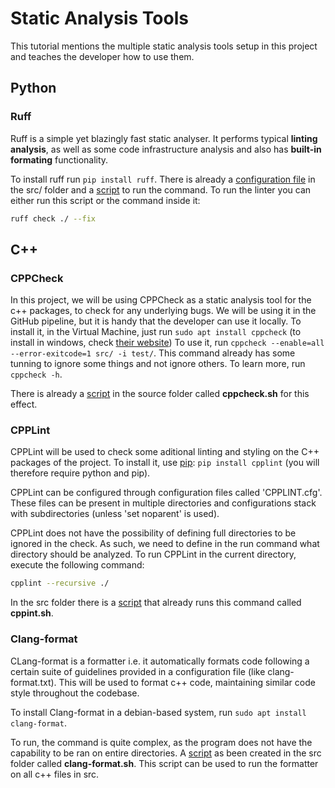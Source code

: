 # Static Analysis Tools

This tutorial mentions the multiple static analysis tools setup in this project and teaches the developer how to use them.

## Python

### Ruff

Ruff is a simple yet blazingly fast static analyser. It performs typical **linting analysis**, as well as some code infrastructure analysis and also has **built-in formating** functionality.

To install ruff run ```pip install ruff```. There is already a [configuration file](../../src/pyproject.toml) in the src/ folder and a [script](../../src/ruff.sh) to run the command. To run the linter you can either run this script or the command inside it:
```sh
ruff check ./ --fix
```


## C++

### CPPCheck

In this project, we will be using CPPCheck as a static analysis tool for the c++ packages, to check for any underlying bugs. We will be using it in the GitHub pipeline, but it is handy that the developer can use it locally. To install it, in the Virtual Machine, just run ```sudo apt install cppcheck``` (to install in windows, check [their website](https://cppcheck.sourceforge.io/))
To use it, run ```cppcheck --enable=all --error-exitcode=1 src/ -i test/```. This command already has some tunning to ignore some things and not ignore others. To learn more, run ```cppcheck -h```.

There is already a [script](../../src/cppcheck.sh) in the source folder called **cppcheck.sh** for this effect.

### CPPLint

CPPLint will be used to check some aditional linting and styling on the C++ packages of the project. To install it, use [pip](https://pypi.org/project/pip/): ```pip install cpplint``` (you will therefore require python and pip).

CPPLint can be configured through configuration files called 'CPPLINT.cfg'. These files can be present in multiple directories and configurations stack with subdirectories (unless 'set noparent' is used). 

CPPLint does not have the possibility of defining full directories to be ignored in the check. As such, we need to define in the run command what directory should be analyzed. To run CPPLint in the current directory, execute the following command:

```sh
cpplint --recursive ./
```
In the src folder there is a [script](../../src/cpplint.sh) that already runs this command called **cppint.sh**.

### Clang-format

CLang-format is a formatter i.e. it automatically formats code following a certain suite of guidelines provided in a configuration file (like clang-format.txt). This will be used to format c++ code, maintaining similar code style throughout the codebase.

To install Clang-format in a debian-based system, run ```sudo apt install clang-format```.

To run, the command is quite complex, as the program does not have the capability to be ran on entire directories. A [script](../../src/clang-format.sh) as been created in the src folder called **clang-format.sh**. This script can be used to run the formatter on all c++ files in src.
